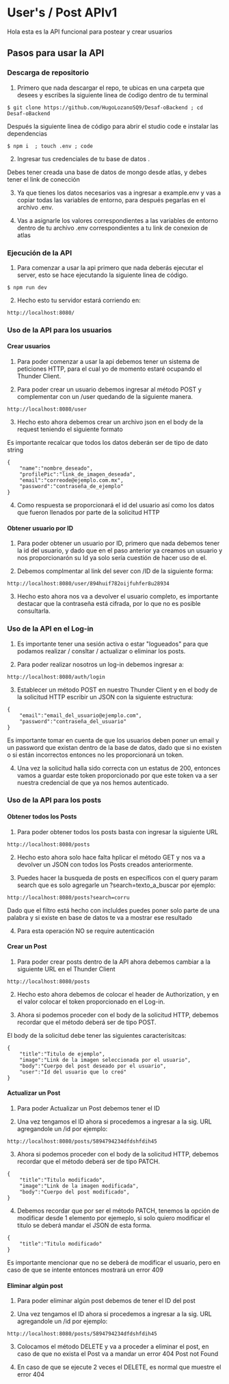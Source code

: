 # User's / Post APIv1
Hola esta es la API funcional para postear y crear usuarios 
 
 ## Pasos para usar la API 

 ### Descarga de repositorio 

1. Primero que nada descargar el repo, te ubicas en una carpeta que desees y escribes la siguiente linea de ćodigo dentro de tu terminal 

```
$ git clone https://github.com/HugoLozanoSQ9/Desaf-oBackend ; cd Desaf-oBackend
```
Después la siguiente linea de código para abrir el studio code e instalar las dependencias 
```
$ npm i  ; touch .env ; code
```

2. Ingresar tus credenciales de tu base de datos .

Debes tener creada una base de datos de mongo desde atlas, y debes tener el link de conección


3. Ya que tienes los datos necesarios vas a ingresar a example.env y vas a copiar todas las variables de entorno, para después pegarlas en el archivo .env.

4. Vas a asignarle los valores correspondientes a las variables de entorno dentro de tu archivo .env correspondientes a tu link de conexion de atlas

### Ejecución de la API

1. Para comenzar a usar la api primero que nada deberás ejecutar el server, esto se hace ejecutando la siguiente linea de código.
```
$ npm run dev
```

2. Hecho esto tu servidor estará corriendo en: 
```
http://localhost:8080/
```

### Uso de la API para los usuarios

#### Crear usuarios

1. Para poder comenzar a usar la api debemos tener un sistema de peticiones HTTP, para el cual yo de momento estaré ocupando el Thunder Client.

2. Para poder crear un usuario debemos ingresar al método POST  y complementar con un /user  quedando de la siguiente manera.

```
http://localhost:8080/user
```

3. Hecho esto ahora debemos crear un archivo json en el body de la request teniendo el siguiente formato 

Es importante recalcar que todos los datos deberán ser de tipo de dato string
```
{
    "name":"nombre_deseado",
    "profilePic":"link_de_imagen_deseada",
    "email":"correode@ejemplo.com.mx",
    "password":"contraseña_de_ejemplo"
}
```

4. Como respuesta se proporcionará el id del usuario así como los datos que fueron llenados por parte de la solicitud HTTP

#### Obtener usuario por ID

1. Para poder obtener un usuario por ID, primero que nada debemos tener la id del usuario, y dado que en el paso anterior ya creamos un usuario y nos proporcionarón su Id ya solo sería cuestión de hacer uso de el.

2. Debemos complmentar al link del sever con /ID de la siguiente forma:


```
http://localhost:8080/user/894huif782oijfuhfer8u28934
```

3. Hecho esto ahora nos va a devolver el usuario completo, es importante destacar que la contraseña está cifrada, por lo que no es posible consultarla.

### Uso de la API en el Log-in 

1. Es importante tener una sesión activa o estar "logueados" para que podamos realizar / consltar / actualizar o eliminar los posts.

2. Para poder realizar nosotros un log-in debemos ingresar a: 

```
http://localhost:8080/auth/login
```
3. Establecer un método POST en nuestro Thunder Client y en el body de la solicitud HTTP escribir un JSON con la siguiente estructura:

```
{
    "email":"email_del_usuario@ejemplo.com",
    "password":"contraseña_del_usuario"
}
```

Es importante tomar en cuenta de que los usuarios deben poner un email y un password que existan dentro de la base de datos, dado que si no existen o si están incorrectos entonces no les proporcionará un token.

4. Una vez la solicitud halla sido correcta con un estatus de 200, entonces vamos a guardar este token proporcionado por que este token va a ser nuestra credencial de que ya nos hemos autenticado.

### Uso de la API para los posts 

#### Obtener todos los Posts

1. Para poder obtener todos los posts basta con ingresar la  siguiente URL

```
http://localhost:8080/posts
```
2. Hecho esto ahora solo hace falta hplicar el método GET y nos va a devolver un JSON con todos los Posts creados anteriormente.

3. Puedes hacer la busqueda de posts en específicos con el query param search que es solo agregarle un ?search=texto_a_buscar por ejemplo:

```
http://localhost:8080/posts?search=corru
```

Dado que el filtro está hecho con incluldes puedes poner solo parte de una palabra y si existe en base de datos te va a mostrar ese resultado

4. Para esta operación NO se require autenticación

#### Crear un Post

1. Para poder crear posts dentro de la API ahora debemos cambiar a la siguiente URL en el Thunder Client

```
http://localhost:8080/posts
```
2. Hecho esto ahora debemos de colocar el header de Authorization, y en el valor colocar el token proporcionado en el Log-in.

3. Ahora si podemos proceder con el body de la solicitud HTTP, debemos recordar que el método deberá ser de tipo POST. 

El body de la solicitud debe tener las siguientes caracterísitcas: 

```
{
    "title":"Titulo de ejemplo",
    "image":"Link de la imagen seleccionada por el usuario",
    "body":"Cuerpo del post deseado por el usuario",
    "user":"Id del usuario que lo creó" 
}
```

#### Actualizar un Post

1. Para poder Actualizar un Post debemos tener el ID 

2. Una vez tengamos el ID ahora si procedemos a ingresar a la sig. URL  agregandole un /id por ejemplo: 

```
http://localhost:8080/posts/5894794234dfdshfdih45
```

3. Ahora si podemos proceder con el body de la solicitud HTTP, debemos recordar que el método deberá ser de tipo PATCH. 

```
{
    "title":"Titulo modificado",
    "image":"Link de la imagen modificada",
    "body":"Cuerpo del post modificado",
}
```
4. Debemos recordar que por ser el método PATCH, tenemos la opción de modificar desde 1 elemento por ejemeplo, si solo quiero modificar el titulo se deberá mandar el JSON de esta forma. 

```
{
    "title":"Titulo modificado"
}
```
Es importante mencionar que no se deberá de modificar el usuario, pero en caso de que se intente entonces mostrará un error 409 

#### Eliminar algún post

1. Para poder eliminar algún post debemos de tener el ID del post 

2. Una vez tengamos el ID ahora si procedemos a ingresar a la sig. URL agregandole un  /id por ejemplo: 

```
http://localhost:8080/posts/5894794234dfdshfdih45
```
3. Colocamos el método DELETE y va a proceder a eliminar el post, en caso de que no exista el Post va a mandar un error 404 Post not Found

4. En caso de que se ejecute 2 veces el DELETE, es normal que muestre el error 404